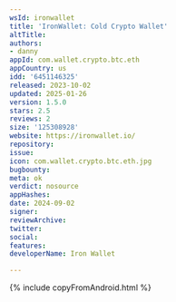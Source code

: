 ```yaml
---
wsId: ironwallet
title: 'IronWallet: Cold Crypto Wallet'
altTitle: 
authors:
- danny
appId: com.wallet.crypto.btc.eth
appCountry: us
idd: '6451146325'
released: 2023-10-02
updated: 2025-01-26
version: 1.5.0
stars: 2.5
reviews: 2
size: '125308928'
website: https://ironwallet.io/
repository: 
issue: 
icon: com.wallet.crypto.btc.eth.jpg
bugbounty: 
meta: ok
verdict: nosource
appHashes: 
date: 2024-09-02
signer: 
reviewArchive: 
twitter: 
social: 
features: 
developerName: Iron Wallet

---
```


{% include copyFromAndroid.html %}
